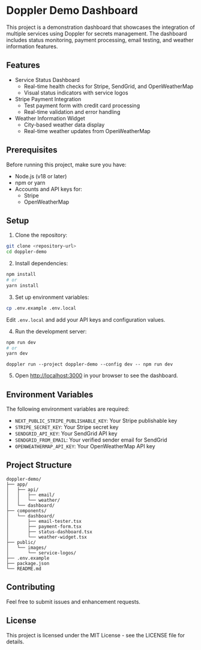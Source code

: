 # Doppler Demo Dashboard

This project is a demonstration dashboard that showcases the integration of multiple services using Doppler for secrets management. The dashboard includes status monitoring, payment processing, email testing, and weather information features.

## Features

- Service Status Dashboard
  - Real-time health checks for Stripe, SendGrid, and OpenWeatherMap
  - Visual status indicators with service logos
- Stripe Payment Integration
  - Test payment form with credit card processing
  - Real-time validation and error handling
- Weather Information Widget
  - City-based weather data display
  - Real-time weather updates from OpenWeatherMap

## Prerequisites

Before running this project, make sure you have:

- Node.js (v18 or later)
- npm or yarn
- Accounts and API keys for:
  - Stripe
  - OpenWeatherMap

## Setup

1. Clone the repository:

```bash
git clone <repository-url>
cd doppler-demo
```

2. Install dependencies:

```bash
npm install
# or
yarn install
```

3. Set up environment variables:

```bash
cp .env.example .env.local
```

Edit `.env.local` and add your API keys and configuration values.

4. Run the development server:

```bash
npm run dev
# or
yarn dev
```
```
doppler run --project doppler-demo --config dev -- npm run dev
```

5. Open [http://localhost:3000](http://localhost:3000) in your browser to see the dashboard.

## Environment Variables

The following environment variables are required:

- `NEXT_PUBLIC_STRIPE_PUBLISHABLE_KEY`: Your Stripe publishable key
- `STRIPE_SECRET_KEY`: Your Stripe secret key
- `SENDGRID_API_KEY`: Your SendGrid API key
- `SENDGRID_FROM_EMAIL`: Your verified sender email for SendGrid
- `OPENWEATHERMAP_API_KEY`: Your OpenWeatherMap API key

## Project Structure

```
doppler-demo/
├── app/
│   ├── api/
│   │   ├── email/
│   │   └── weather/
│   └── dashboard/
├── components/
│   └── dashboard/
│       ├── email-tester.tsx
│       ├── payment-form.tsx
│       ├── status-dashboard.tsx
│       └── weather-widget.tsx
├── public/
│   └── images/
│       └── service-logos/
├── .env.example
├── package.json
└── README.md
```

## Contributing

Feel free to submit issues and enhancement requests.

## License

This project is licensed under the MIT License - see the LICENSE file for details.
